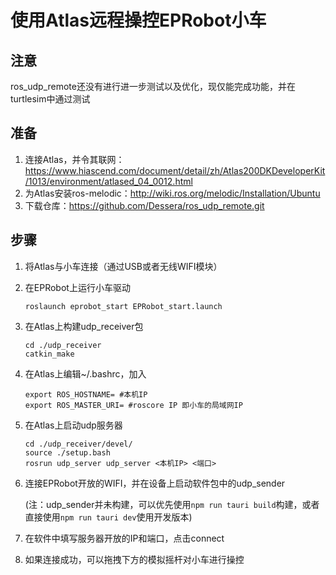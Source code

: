 # 使用Atlas远程操控EPRobot小车

## 注意

ros_udp_remote还没有进行进一步测试以及优化，现仅能完成功能，并在turtlesim中通过测试

## 准备

1. 连接Atlas，并令其联网：https://www.hiascend.com/document/detail/zh/Atlas200DKDeveloperKit/1013/environment/atlased_04_0012.html
2. 为Atlas安装ros-melodic：http://wiki.ros.org/melodic/Installation/Ubuntu
3. 下载仓库：https://github.com/Dessera/ros_udp_remote.git

## 步骤

1. 将Atlas与小车连接（通过USB或者无线WIFI模块）

2. 在EPRobot上运行小车驱动

   ```shell
   roslaunch eprobot_start EPRobot_start.launch
   ```

3. 在Atlas上构建udp_receiver包

   ```shell
   cd ./udp_receiver
   catkin_make
   ```

4. 在Atlas上编辑~/.bashrc，加入

   ```shell
   export ROS_HOSTNAME= #本机IP
   export ROS_MASTER_URI= #roscore IP 即小车的局域网IP
   ```

5. 在Atlas上启动udp服务器

   ```
   cd ./udp_receiver/devel/
   source ./setup.bash
   rosrun udp_server udp_server <本机IP> <端口>
   ```

6. 连接EPRobot开放的WIFI，并在设备上启动软件包中的udp_sender

   (注：udp_sender并未构建，可以优先使用`npm run tauri build`构建，或者直接使用`npm run tauri dev`使用开发版本)

7. 在软件中填写服务器开放的IP和端口，点击connect
8. 如果连接成功，可以拖拽下方的模拟摇杆对小车进行操控